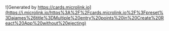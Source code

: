 ![Generated by https://cards.microlink.io](https://i.microlink.io/https%3A%2F%2Fcards.microlink.io%2F%3Fpreset%3Dajames%26title%3DMultiple%20entry%20points%20in%20Create%20React%20App%20without%20ejecting)
